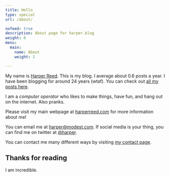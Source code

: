 ```yaml
---
title: Hello
type: special
url: /about/

nofeed: true
description: About page for harper.blog
weight: 6
menu:
  main:
    name: About
    weight: 2

---
```


My name is [Harper Reed](mailto:harper@modest.com). This is my blog. I average about 0.6 posts a year. I have been blogging for around 24 years (wtaf). You can check out [all my posts here](/posts).

I am a *computer operator* who likes to make things, have fun, and hang out on the internet. Also pranks.

Please visit my main webpage at [harperreed.com](http://harperreed.com) for more information about me!

You can email me at [harper@modest.com](mailto:harper@modest.com). If social media is your thing, you can find me on twitter at [@harper](http://twitter.com/harper).

You can contact me many different ways by visiting [my contact page](http://harperreed.com/contact).

## Thanks for reading


I am incredible.
